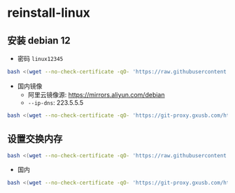 # reinstall-linux

## 安装 debian 12
- 密码 `linux12345`

```bash
bash <(wget --no-check-certificate -qO- 'https://raw.githubusercontent.com/gxusb/reinstall-linux/master/InstallNET.sh') -d 12 -p 'linux12345'
```
- 国内镜像
  - 阿里云镜像源: https://mirrors.aliyun.com/debian
  -  `--ip-dns`: 223.5.5.5
```bash
bash <(wget --no-check-certificate -qO- 'https://git-proxy.gxusb.com/https://raw.githubusercontent.com/gxusb/reinstall-linux/master/InstallNET.sh') --mirror 'https://mirrors.aliyun.com' --ip-dns '223.5.5.5' -d 12 -p 'linux12345' 
```


## 设置交换内存

```bash
bash <(wget --no-check-certificate -qO- 'https://raw.githubusercontent.com/gxusb/reinstall-linux/master/swap.sh')
```
- 国内
```bash
bash <(wget --no-check-certificate -qO- 'https://git-proxy.gxusb.com/https://raw.githubusercontent.com/gxusb/reinstall-linux/master/swap.sh')
```

